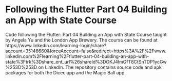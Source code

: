 <h1>Following the Flutter Part 04 Building an App with State Course</h1>
Code following the Flutter: Part 04 Building an App with State Course taught by Angela Yu and the London App Brewery. The course can be found at https://www.linkedin.com/learning-login/share?account=35146660&forceAccount=false&redirect=https%3A%2F%2Fwww.linkedin.com%2Flearning%2Fflutter-part-04-building-an-app-with-state%3Ftrk%3Dshare_ent_url%26shareId%3DOKJ4ImGfT8CtSnTDP1ycGw%253D%253D on LinkedIn. The repository contains source code and apk packages for both the Dicee app and the Magic Ball app.



